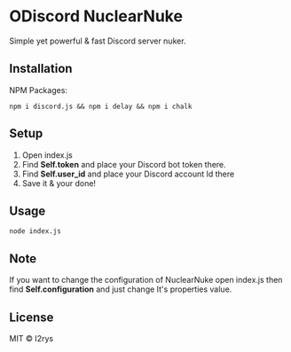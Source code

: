 # ODiscord NuclearNuke
Simple yet powerful & fast Discord server nuker.

## Installation
NPM Packages:

    npm i discord.js && npm i delay && npm i chalk

## Setup
1. Open index.js
2. Find **Self.token** and place your Discord bot token there.
3. Find **Self.user_id** and place your Discord account Id there
4. Save it & your done!

## Usage

    node index.js

## Note
If you want to change the configuration of NuclearNuke open index.js then find **Self.configuration** and just change It's properties value.

## License
MIT © I2rys
